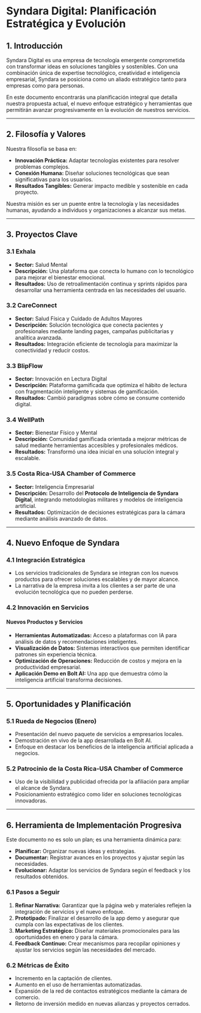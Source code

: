 # Syndara Digital: Planificación Estratégica y Evolución

## **1. Introducción**
Syndara Digital es una empresa de tecnología emergente comprometida con transformar ideas en soluciones tangibles y sostenibles. Con una combinación única de expertise tecnológico, creatividad e inteligencia empresarial, Syndara se posiciona como un aliado estratégico tanto para empresas como para personas.

En este documento encontrarás una planificación integral que detalla nuestra propuesta actual, el nuevo enfoque estratégico y herramientas que permitirán avanzar progresivamente en la evolución de nuestros servicios.

---

## **2. Filosofía y Valores**
Nuestra filosofía se basa en:
- **Innovación Práctica:** Adaptar tecnologías existentes para resolver problemas complejos.
- **Conexión Humana:** Diseñar soluciones tecnológicas que sean significativas para los usuarios.
- **Resultados Tangibles:** Generar impacto medible y sostenible en cada proyecto.

Nuestra misión es ser un puente entre la tecnología y las necesidades humanas, ayudando a individuos y organizaciones a alcanzar sus metas.

---

## **3. Proyectos Clave**
### **3.1 Exhala**
- **Sector:** Salud Mental
- **Descripción:** Una plataforma que conecta lo humano con lo tecnológico para mejorar el bienestar emocional.
- **Resultados:** Uso de retroalimentación continua y sprints rápidos para desarrollar una herramienta centrada en las necesidades del usuario.

### **3.2 CareConnect**
- **Sector:** Salud Física y Cuidado de Adultos Mayores
- **Descripción:** Solución tecnológica que conecta pacientes y profesionales mediante landing pages, campañas publicitarias y analítica avanzada.
- **Resultados:** Integración eficiente de tecnología para maximizar la conectividad y reducir costos.

### **3.3 BlipFlow**
- **Sector:** Innovación en Lectura Digital
- **Descripción:** Plataforma gamificada que optimiza el hábito de lectura con fragmentación inteligente y sistemas de gamificación.
- **Resultados:** Cambió paradigmas sobre cómo se consume contenido digital.

### **3.4 WellPath**
- **Sector:** Bienestar Físico y Mental
- **Descripción:** Comunidad gamificada orientada a mejorar métricas de salud mediante herramientas accesibles y profesionales médicos.
- **Resultados:** Transformó una idea inicial en una solución integral y escalable.

### **3.5 Costa Rica-USA Chamber of Commerce**
- **Sector:** Inteligencia Empresarial
- **Descripción:** Desarrollo del **Protocolo de Inteligencia de Syndara Digital**, integrando metodologías militares y modelos de inteligencia artificial.
- **Resultados:** Optimización de decisiones estratégicas para la cámara mediante análisis avanzado de datos.

---

## **4. Nuevo Enfoque de Syndara**
### **4.1 Integración Estratégica**
- Los servicios tradicionales de Syndara se integran con los nuevos productos para ofrecer soluciones escalables y de mayor alcance.
- La narrativa de la empresa invita a los clientes a ser parte de una evolución tecnológica que no pueden perderse.

### **4.2 Innovación en Servicios**
#### **Nuevos Productos y Servicios**
- **Herramientas Automatizadas:** Acceso a plataformas con IA para análisis de datos y recomendaciones inteligentes.
- **Visualización de Datos:** Sistemas interactivos que permiten identificar patrones sin experiencia técnica.
- **Optimización de Operaciones:** Reducción de costos y mejora en la productividad empresarial.
- **Aplicación Demo en Bolt AI:** Una app que demuestra cómo la inteligencia artificial transforma decisiones.

---

## **5. Oportunidades y Planificación**
### **5.1 Rueda de Negocios (Enero)**
- Presentación del nuevo paquete de servicios a empresarios locales.
- Demostración en vivo de la app desarrollada en Bolt AI.
- Enfoque en destacar los beneficios de la inteligencia artificial aplicada a negocios.

### **5.2 Patrocinio de la Costa Rica-USA Chamber of Commerce**
- Uso de la visibilidad y publicidad ofrecida por la afiliación para ampliar el alcance de Syndara.
- Posicionamiento estratégico como líder en soluciones tecnológicas innovadoras.

---

## **6. Herramienta de Implementación Progresiva**
Este documento no es solo un plan; es una herramienta dinámica para:
- **Planificar:** Organizar nuevas ideas y estrategias.
- **Documentar:** Registrar avances en los proyectos y ajustar según las necesidades.
- **Evolucionar:** Adaptar los servicios de Syndara según el feedback y los resultados obtenidos.

### **6.1 Pasos a Seguir**
1. **Refinar Narrativa:** Garantizar que la página web y materiales reflejen la integración de servicios y el nuevo enfoque.
2. **Prototipado:** Finalizar el desarrollo de la app demo y asegurar que cumpla con las expectativas de los clientes.
3. **Marketing Estratégico:** Diseñar materiales promocionales para las oportunidades en enero y para la cámara.
4. **Feedback Continuo:** Crear mecanismos para recopilar opiniones y ajustar los servicios según las necesidades del mercado.

### **6.2 Métricas de Éxito**
- Incremento en la captación de clientes.
- Aumento en el uso de herramientas automatizadas.
- Expansión de la red de contactos estratégicos mediante la cámara de comercio.
- Retorno de inversión medido en nuevas alianzas y proyectos cerrados.
